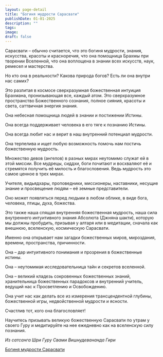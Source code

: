 ```yaml
---
layout: page-detail
title: "Богиня мудрости Cарасвати"
publishDate: 01-01-2025
description: ""
tags:
image:
draft: false
---
```


Сарасвати – обычно считается, что это богиня мудрости, знания, искусства, красоты и красноречия, что она помощница Брахмы при творении Вселенной, что она воплощена в знании всех искусств, наук, ремесел и мастерства. 

Но кто она в реальности? Какова природа богов? Есть ли она внутри нас самих?

Это разлитая в космосе сверхразумная божественная интуиция Брахмана, пронизывающая все, каждый атом. Это сверхразумное пространство Божественного сознания, полное сияния, красоты и света, саттвичная энергия знания.

Она небесная помощница людей в знании и постижении Истины.

Она всегда поддерживает человека в его тяге к познанию Истины.

Она всегда любит нас и верит в наш внутренний потенциал мудрости.

Она терпелива и ищет любую возможность помочь нам постичь божественную мудрость.

Множество девов (ангелов) в разных мирах неутомимо служат ей в этой миссии. Все мудрецы, сиддхи, боги почитают и восхваляют её и стремятся получить её милость и благословения. Ведь мудрость это самое ценное в трех мирах.

Учителя, видьядхары, проповедники, миссионеры, наставники, несущие знание и просвещение людям – её земные представители.

Оно может появляться перед людьми в любом облике, в виде бога, человека, птицы, духа, божества.

Это также наша спящая внутренняя божественная мудрость, наша сила внутреннего интуитивного знания Абсолюта (Джняна шакти), которую мы должны пробудить, призывая у алтаря или в медитации, сначала как внешнюю, вселенскую, космическую Сарасвати.

Именно она открывает нам загадки божественных миров, мироздания, времени, пространства, причинности.

Она – дар интуитивного понимания и прозрения в божественные истины.

Она – неутомимая исследовательница тайн и секретов вселенной.

Она – великий кладезь сокровенных божественных знаний, хранительница божественных парадоксов и внутренний учитель, ведущий нас к Просветлению и Освобождению.

Она учит нас как делать все из измерения трансцендентной глубины, божественной игры, недвойственной мудрости и ясности.

Счастлив тот, кого она благословляет!

Научитесь призывать великую божественную Сарасвати по утрам у своего Гуру и медитируйте на нее ежедневно как на вселенскую силу познания.

_Из сатсанга Шри Гуру Свами Вишнудевананда Гири_

[Богиня мудрости Cарасвати](/binaries/file/news/f%5F3271.docx)
